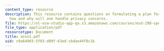 ```yaml
---
content_type: resource
description: This resource contains questions on formulating a plan for adoption and
  how and why will one handle privacy concerns.
file: https://ol-ocw-studio-app-qa.s3.amazonaws.com/courses/esd-290-special-topics-in-supply-chain-management-spring-2005/c9a649035f03d09f63edcbdae44f8c16_assn1.pdf
file_type: application/pdf
resourcetype: Document
title: assn1.pdf
uid: c9a64903-5f03-d09f-63ed-cbdae44f8c16
---
```

